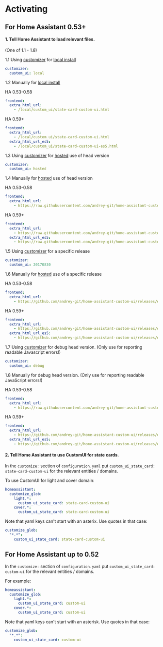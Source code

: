 # Activating

## For Home Assistant 0.53+

#### 1. Tell Home Assistant to load relevant files.
(One of 1.1 - 1.8)

1.1 Using [customizer](https://github.com/andrey-git/home-assistant-customizer/) for [local install](installing.md#local-install)
```yaml
customizer:
  custom_ui: local
```

1.2 Manually for [local install](installing.md#local-install)

HA 0.53-0.58
```yaml
frontend:
  extra_html_url:
    - /local/custom_ui/state-card-custom-ui.html
```
HA 0.59+
```yaml
frontend:
  extra_html_url:
    - /local/custom_ui/state-card-custom-ui.html
  extra_html_url_es5:
    - /local/custom_ui/state-card-custom-ui-es5.html

```
1.3 Using [customizer](https://github.com/andrey-git/home-assistant-customizer/) for [hosted](installing.md#hosted-use-053) use of head version
```yaml
customizer:
  custom_ui: hosted
```

1.4 Manually for [hosted](installing.md#hosted-use-053) use of head version

HA 0.53-0.58
```yaml
frontend:
  extra_html_url:
    - https://raw.githubusercontent.com/andrey-git/home-assistant-custom-ui/master/state-card-custom-ui.html
```
HA 0.59+
```yaml
frontend:
  extra_html_url:
    - https://raw.githubusercontent.com/andrey-git/home-assistant-custom-ui/master/state-card-custom-ui.html
  extra_html_url_es5:
    - https://raw.githubusercontent.com/andrey-git/home-assistant-custom-ui/master/state-card-custom-ui-es5.html
```

1.5 Using [customizer](https://github.com/andrey-git/home-assistant-customizer/) for a specific release
```yaml
customizer:
  custom_ui: 20170830
```

1.6 Manually for [hosted](installing.md#hosted-use-053) use of a specific release

HA 0.53-0.58
```yaml
frontend:
  extra_html_url:
    - https://github.com/andrey-git/home-assistant-custom-ui/releases/download/20170830/state-card-custom-ui.html
```
HA 0.59+
```yaml
frontend:
  extra_html_url:
    - https://github.com/andrey-git/home-assistant-custom-ui/releases/download/20171129/state-card-custom-ui.html
  extra_html_url_es5:
    - https://github.com/andrey-git/home-assistant-custom-ui/releases/download/20171129/state-card-custom-ui-es5.html
```

1.7 Using [customizer](https://github.com/andrey-git/home-assistant-customizer/) for debug head version. (Only use for reporting readable Javascript errors!)
```yaml
customizer:
  custom_ui: debug
```

1.8 Manually for debug head version. (Only use for reporting readable JavaScript errors!)

HA 0.53-0.58
```yaml
frontend:
  extra_html_url:
    - https://raw.githubusercontent.com/andrey-git/home-assistant-custom-ui/master/state-card-custom-ui-dbg.html
```
HA 0.59+
```yaml
frontend:
  extra_html_url:
    - https://github.com/andrey-git/home-assistant-custom-ui/releases/download/20171129/state-card-custom-ui-dbg.html
  extra_html_url_es5:
    - https://github.com/andrey-git/home-assistant-custom-ui/releases/download/20171129/state-card-custom-ui-dbg-es5.html
```

#### 2. Tell Home Assistant to use CustomUI for state cards.

In the `customize:` section of `configuration.yaml` put `custom_ui_state_card: state-card-custom-ui` for the relevant entities / domains.

To use CustomUI for light and cover domain:
```yaml
homeassistant:
  customize_glob:
    light.*:
      custom_ui_state_card: state-card-custom-ui
    cover.*:
      custom_ui_state_card: state-card-custom-ui
```

Note that yaml keys can't start with an asterix. Use quotes in that case:
```yaml
customize_glob:
  "*.*":
    custom_ui_state_card: state-card-custom-ui
```


## For Home Assistant up to 0.52
In the `customize:` section of `configuration.yaml` put `custom_ui_state_card: custom-ui` for the relevant entities / domains.

For example:
```yaml
homeassistant:
  customize_glob:
    light.*:
      custom_ui_state_card: custom-ui
    cover.*:
      custom_ui_state_card: custom-ui
```

Note that yaml keys can't start with an asterisk. Use quotes in that case:
```yaml
customize_glob:
  "*.*":
    custom_ui_state_card: custom-ui
```
